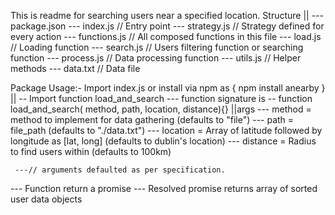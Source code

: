 This is readme for searching users near a specified location.
Structure
    ||
    --- package.json
    --- index.js               // Entry point
    --- strategy.js            // Strategy defined for every action
    --- functions.js           // All composed functions in this file
    --- load.js                // Loading function
    --- search.js              // Users filtering function or searching function
    --- process.js             // Data processing function
    --- utils.js               // Helper methods
    --- data.txt               // Data file

Package Usage:-
Import index.js or install via npm as {  npm install anearby  }
||
  -- Import function load_and_search
  --- function signature is -- function load_and_search( method, path, location, distance){}
     ||args
     --- method = method to implement for data gathering (defaults to "file")
     --- path = file_path (defaults to "./data.txt")
     --- location = Array of latitude followed by longitude as [lat, long] (defaults to dublin's location)
     --- distance = Radius to find users within (defaults to 100km)

     ---// arguments defaulted as per specification.

  --- Function return a promise
  --- Resolved promise returns array of sorted user data objects
